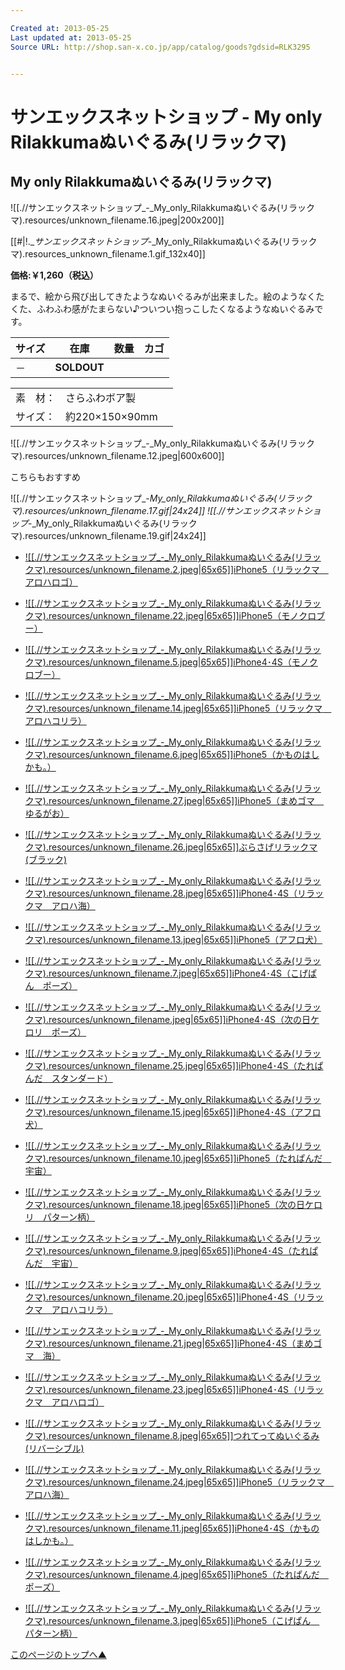 ```yaml
---

Created at: 2013-05-25
Last updated at: 2013-05-25
Source URL: http://shop.san-x.co.jp/app/catalog/goods?gdsid=RLK3295


---
```


# サンエックスネットショップ - My only Rilakkumaぬいぐるみ(リラックマ)


## My only Rilakkumaぬいぐるみ(リラックマ)

![[.//サンエックスネットショップ_-_My_only_Rilakkumaぬいぐるみ(リラックマ).resources/unknown_filename.16.jpeg\|200x200]]

[[#|!.__サンエックスネットショップ_-_My_only_Rilakkumaぬいぐるみ(リラックマ).resources_unknown_filename.1.gif_132x40]]

**価格:￥1,260（税込）**

まるで、絵から飛び出してきたようなぬいぐるみが出来ました。絵のようなくたくた、ふわふわ感がたまらない♪ついつい抱っこしたくなるようなぬいぐるみです。

| サイズ | 在庫  | 数量  | カゴ  |
| --- | --- | --- | --- |
| －   | **SOLDOUT** |     |     |

|     |     |     |
| --- | --- | --- |
| 素　材： | さらふわボア製 |     |
| サイズ： | 約220×150×90mm |

![[.//サンエックスネットショップ_-_My_only_Rilakkumaぬいぐるみ(リラックマ).resources/unknown_filename.12.jpeg\|600x600]]

こちらもおすすめ

![[.//サンエックスネットショップ_-_My_only_Rilakkumaぬいぐるみ(リラックマ).resources/unknown_filename.17.gif\|24x24]] ![[.//サンエックスネットショップ_-_My_only_Rilakkumaぬいぐるみ(リラックマ).resources/unknown_filename.19.gif\|24x24]]

* [![[.//サンエックスネットショップ_-_My_only_Rilakkumaぬいぐるみ(リラックマ).resources/unknown_filename.2.jpeg|65x65]]iPhone5（リラックマ　アロハロゴ）](http://shop.san-x.co.jp/app/catalog/goods?gdsid=RLKK091)

* [![[.//サンエックスネットショップ_-_My_only_Rilakkumaぬいぐるみ(リラックマ).resources/unknown_filename.22.jpeg|65x65]]iPhone5（モノクロブー）](http://shop.san-x.co.jp/app/catalog/goods?gdsid=MKBK004)
* [![[.//サンエックスネットショップ_-_My_only_Rilakkumaぬいぐるみ(リラックマ).resources/unknown_filename.5.jpeg|65x65]]iPhone4･4S（モノクロブー）](http://shop.san-x.co.jp/app/catalog/goods?gdsid=MKBK005)
* [![[.//サンエックスネットショップ_-_My_only_Rilakkumaぬいぐるみ(リラックマ).resources/unknown_filename.14.jpeg|65x65]]iPhone5（リラックマ　アロハコリラ）](http://shop.san-x.co.jp/app/catalog/goods?gdsid=RLKK090)
* [![[.//サンエックスネットショップ_-_My_only_Rilakkumaぬいぐるみ(リラックマ).resources/unknown_filename.6.jpeg|65x65]]iPhone5（かものはしかも。）](http://shop.san-x.co.jp/app/catalog/goods?gdsid=KHKK002)
* [![[.//サンエックスネットショップ_-_My_only_Rilakkumaぬいぐるみ(リラックマ).resources/unknown_filename.27.jpeg|65x65]]iPhone5（まめゴマ　ゆるがお）](http://shop.san-x.co.jp/app/catalog/goods?gdsid=MMGK001)
* [![[.//サンエックスネットショップ_-_My_only_Rilakkumaぬいぐるみ(リラックマ).resources/unknown_filename.26.jpeg|65x65]]ぶらさげリラックマ(ブラック)](http://shop.san-x.co.jp/app/catalog/goods?gdsid=RLK3313)
* [![[.//サンエックスネットショップ_-_My_only_Rilakkumaぬいぐるみ(リラックマ).resources/unknown_filename.28.jpeg|65x65]]iPhone4･4S（リラックマ　アロハ海）](http://shop.san-x.co.jp/app/catalog/goods?gdsid=RLKK092)
* [![[.//サンエックスネットショップ_-_My_only_Rilakkumaぬいぐるみ(リラックマ).resources/unknown_filename.13.jpeg|65x65]]iPhone5（アフロ犬）](http://shop.san-x.co.jp/app/catalog/goods?gdsid=AFKK001)
* [![[.//サンエックスネットショップ_-_My_only_Rilakkumaぬいぐるみ(リラックマ).resources/unknown_filename.7.jpeg|65x65]]iPhone4･4S（こげぱん　ポーズ）](http://shop.san-x.co.jp/app/catalog/goods?gdsid=KOPK003)
* [![[.//サンエックスネットショップ_-_My_only_Rilakkumaぬいぐるみ(リラックマ).resources/unknown_filename.jpeg|65x65]]iPhone4･4S（次の日ケロリ　ポーズ）](http://shop.san-x.co.jp/app/catalog/goods?gdsid=KROK003)
* [![[.//サンエックスネットショップ_-_My_only_Rilakkumaぬいぐるみ(リラックマ).resources/unknown_filename.25.jpeg|65x65]]iPhone4･4S（たれぱんだ　スタンダード）](http://shop.san-x.co.jp/app/catalog/goods?gdsid=TPDK006)
* [![[.//サンエックスネットショップ_-_My_only_Rilakkumaぬいぐるみ(リラックマ).resources/unknown_filename.15.jpeg|65x65]]iPhone4･4S（アフロ犬）](http://shop.san-x.co.jp/app/catalog/goods?gdsid=AFKK002)
* [![[.//サンエックスネットショップ_-_My_only_Rilakkumaぬいぐるみ(リラックマ).resources/unknown_filename.10.jpeg|65x65]]iPhone5（たれぱんだ　宇宙）](http://shop.san-x.co.jp/app/catalog/goods?gdsid=TPDK005)
* [![[.//サンエックスネットショップ_-_My_only_Rilakkumaぬいぐるみ(リラックマ).resources/unknown_filename.18.jpeg|65x65]]iPhone5（次の日ケロリ　パターン柄）](http://shop.san-x.co.jp/app/catalog/goods?gdsid=KROK002)
* [![[.//サンエックスネットショップ_-_My_only_Rilakkumaぬいぐるみ(リラックマ).resources/unknown_filename.9.jpeg|65x65]]iPhone4･4S（たれぱんだ　宇宙）](http://shop.san-x.co.jp/app/catalog/goods?gdsid=TPDK007)
* [![[.//サンエックスネットショップ_-_My_only_Rilakkumaぬいぐるみ(リラックマ).resources/unknown_filename.20.jpeg|65x65]]iPhone4･4S（リラックマ　アロハコリラ）](http://shop.san-x.co.jp/app/catalog/goods?gdsid=RLKK093)
* [![[.//サンエックスネットショップ_-_My_only_Rilakkumaぬいぐるみ(リラックマ).resources/unknown_filename.21.jpeg|65x65]]iPhone4･4S（まめゴマ　海）](http://shop.san-x.co.jp/app/catalog/goods?gdsid=MMGK002)
* [![[.//サンエックスネットショップ_-_My_only_Rilakkumaぬいぐるみ(リラックマ).resources/unknown_filename.23.jpeg|65x65]]iPhone4･4S（リラックマ　アロハロゴ）](http://shop.san-x.co.jp/app/catalog/goods?gdsid=RLKK094)
* [![[.//サンエックスネットショップ_-_My_only_Rilakkumaぬいぐるみ(リラックマ).resources/unknown_filename.8.jpeg|65x65]]つれてってぬいぐるみ(リバーシブル)](http://shop.san-x.co.jp/app/catalog/goods?gdsid=RLK3314)
* [![[.//サンエックスネットショップ_-_My_only_Rilakkumaぬいぐるみ(リラックマ).resources/unknown_filename.24.jpeg|65x65]]iPhone5（リラックマ　アロハ海）](http://shop.san-x.co.jp/app/catalog/goods?gdsid=RLKK089)
* [![[.//サンエックスネットショップ_-_My_only_Rilakkumaぬいぐるみ(リラックマ).resources/unknown_filename.11.jpeg|65x65]]iPhone4･4S（かものはしかも。）](http://shop.san-x.co.jp/app/catalog/goods?gdsid=KHKK003)
* [![[.//サンエックスネットショップ_-_My_only_Rilakkumaぬいぐるみ(リラックマ).resources/unknown_filename.4.jpeg|65x65]]iPhone5（たれぱんだ　ポーズ）](http://shop.san-x.co.jp/app/catalog/goods?gdsid=TPDK004)
* [![[.//サンエックスネットショップ_-_My_only_Rilakkumaぬいぐるみ(リラックマ).resources/unknown_filename.3.jpeg|65x65]]iPhone5（こげぱん　パターン柄）](http://shop.san-x.co.jp/app/catalog/goods?gdsid=KOPK002)

[このページのトップへ▲](http://shop.san-x.co.jp/app/catalog/goods?gdsid=RLK3295#top)

